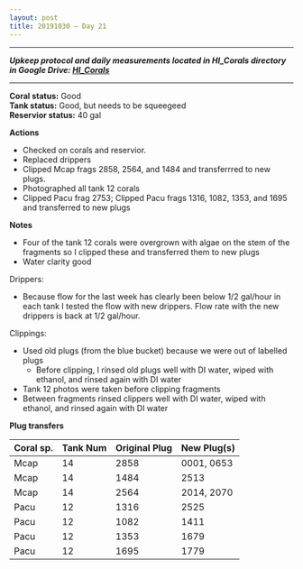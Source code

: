 ```yaml
---
layout: post
title: 20191030 – Day 21
---
```


---
***Upkeep protocol and daily measurements located in HI_Corals directory in Google Drive: [HI_Corals](https://drive.google.com/drive/u/1/folders/1Dxil5Lj1ynvuIuGDWx9_AyqkdplIcCZQ)***

---

**Coral status:** Good  
**Tank status:** Good, but needs to be squeegeed  
**Reservior status:** 40 gal

**Actions**  
- Checked on corals and reservior.  
- Replaced drippers
- Clipped Mcap frags 2858, 2564, and 1484 and transferrred to new plugs. 
- Photographed all tank 12 corals  
- Clipped Pacu frag 2753; Clipped Pacu frags 1316, 1082, 1353, and 1695 and transferred to new plugs

**Notes**  
- Four of the tank 12 corals were overgrown with algae on the stem of the fragments so I clipped these and transferred them to new plugs
- Water clarity good

Drippers:

- Because flow for the last week has clearly been below 1/2 gal/hour in each tank I tested the flow with new drippers. Flow rate with the new drippers is back at 1/2 gal/hour.  

Clippings:

- Used old plugs (from the blue bucket) because we were out of labelled plugs  
    - Before clipping, I rinsed old plugs well with DI water, wiped with ethanol, and rinsed again with DI water  
- Tank 12 photos were taken before clipping fragments  
- Between fragments rinsed clippers well with DI water, wiped with ethanol, and rinsed again with DI water


**Plug transfers**

|Coral sp.|Tank Num|Original Plug|New Plug(s)|
|---|---|---|---|
|Mcap|14|2858|0001, 0653|
|Mcap|14|1484|2513|
|Mcap|14|2564|2014, 2070|
|Pacu|12|1316|2525|
|Pacu|12|1082|1411|
|Pacu|12|1353|1679|
|Pacu|12|1695|1779|
